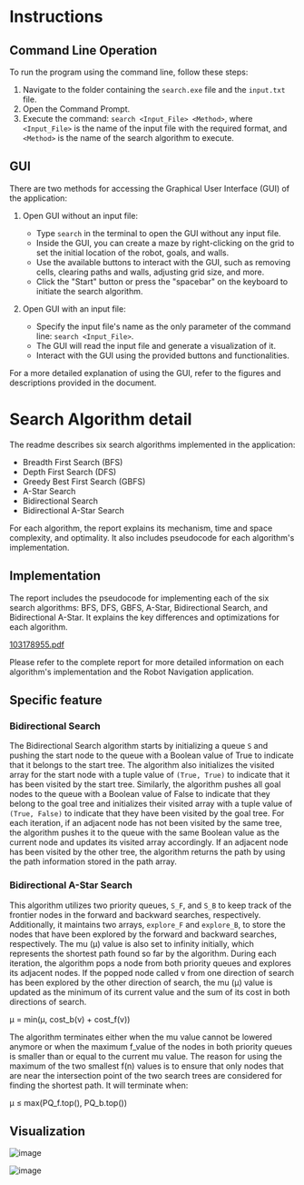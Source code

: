 # Instructions

## Command Line Operation

To run the program using the command line, follow these steps:

1. Navigate to the folder containing the `search.exe` file and the `input.txt` file.
2. Open the Command Prompt.
3. Execute the command: `search <Input_File> <Method>`, where `<Input_File>` is the name of the input file with the required format, and `<Method>` is the name of the search algorithm to execute.

## GUI

There are two methods for accessing the Graphical User Interface (GUI) of the application:

1. Open GUI without an input file:
   - Type `search` in the terminal to open the GUI without any input file.
   - Inside the GUI, you can create a maze by right-clicking on the grid to set the initial location of the robot, goals, and walls.
   - Use the available buttons to interact with the GUI, such as removing cells, clearing paths and walls, adjusting grid size, and more.
   - Click the "Start" button or press the "spacebar" on the keyboard to initiate the search algorithm.

2. Open GUI with an input file:
   - Specify the input file's name as the only parameter of the command line: `search <Input_File>`.
   - The GUI will read the input file and generate a visualization of it.
   - Interact with the GUI using the provided buttons and functionalities.

For a more detailed explanation of using the GUI, refer to the figures and descriptions provided in the document.

# Search Algorithm detail
The readme describes six search algorithms implemented in the application:

- Breadth First Search (BFS)
- Depth First Search (DFS)
- Greedy Best First Search (GBFS)
- A-Star Search
- Bidirectional Search
- Bidirectional A-Star Search

For each algorithm, the report explains its mechanism, time and space complexity, and optimality. It also includes pseudocode for each algorithm's implementation.

## Implementation

The report includes the pseudocode for implementing each of the six search algorithms: BFS, DFS, GBFS, A-Star, Bidirectional Search, and Bidirectional A-Star. It explains the key differences and optimizations for each algorithm.

[103178955.pdf](https://github.com/emyeucanha5/COS30019-Robot-Navigation/files/11828448/103178955.pdf)

Please refer to the complete report for more detailed information on each algorithm's implementation and the Robot Navigation application.

## Specific feature

### Bidirectional Search

The Bidirectional Search algorithm starts by initializing a queue `S` and pushing the start node to the queue with a Boolean value of True to indicate that it belongs to the start tree. The algorithm also initializes the visited array for the start node with a tuple value of `(True, True)` to indicate that it has been visited by the start tree. Similarly, the algorithm pushes all goal nodes to the queue with a Boolean value of False to indicate that they belong to the goal tree and initializes their visited array with a tuple value of `(True, False)` to indicate that they have been visited by the goal tree. For each iteration, if an adjacent node has not been visited by the same tree, the algorithm pushes it to the queue with the same Boolean value as the current node and updates its visited array accordingly. If an adjacent node has been visited by the other tree, the algorithm returns the path by using the path information stored in the path array.

### Bidirectional A-Star Search

This algorithm utilizes two priority queues, `S_F`, and `S_B` to keep track of the frontier nodes in the forward and backward searches, respectively. Additionally, it maintains two arrays, `explore_F` and `explore_B`, to store the nodes that have been explored by the forward and backward searches, respectively. The mu (μ) value is also set to infinity initially, which represents the shortest path found so far by the algorithm. During each iteration, the algorithm pops a node from both priority queues and explores its adjacent nodes. If the popped node called v from one direction of search has been explored by the other direction of search, the mu (μ) value is updated as the minimum of its current value and the sum of its cost in both directions of search.

μ = min(μ, cost_b(v) + cost_f(v))

The algorithm terminates either when the mu value cannot be lowered anymore or when the maximum f_value of the nodes in both priority queues is smaller than or equal to the current mu value. The reason for using the maximum of the two smallest f(n) values is to ensure that only nodes that are near the intersection point of the two search trees are considered for finding the shortest path. It will terminate when:

μ ≤ max(PQ_f.top(), PQ_b.top())

## Visualization

![image](https://github.com/emyeucanha5/COS30019-Robot-Navigation/assets/57170354/72be0915-339e-47db-848b-13657c3eb534)

![image](https://github.com/emyeucanha5/COS30019-Robot-Navigation/assets/57170354/bfd9d1aa-2b08-4847-a535-d38ca3145813)
